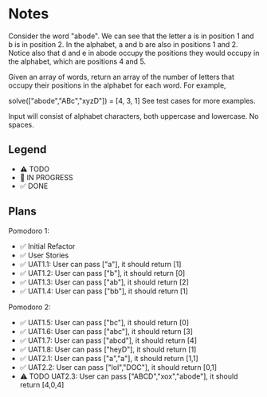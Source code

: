 # Notes

Consider the word "abode". We can see that the letter a is in position 1 and b is in position 2. In the alphabet, a and b are also in positions 1 and 2. Notice also that d and e in abode occupy the positions they would occupy in the alphabet, which are positions 4 and 5.

Given an array of words, return an array of the number of letters that occupy their positions in the alphabet for each word. For example,

solve(["abode","ABc","xyzD"]) = [4, 3, 1]
See test cases for more examples.

Input will consist of alphabet characters, both uppercase and lowercase. No spaces.

## Legend
- ⚠ TODO
- 🚧 IN PROGRESS
- ✅ DONE

## Plans

Pomodoro 1:
- ✅ Initial Refactor
- ✅ User Stories
- ✅ UAT1.1: User can pass ["a"], it should return [1] 
- ✅ UAT1.2: User can pass ["b"], it should return [0] 
- ✅ UAT1.3: User can pass ["ab"], it should return [2] 
- ✅ UAT1.4: User can pass ["bb"], it should return [1]

Pomodoro 2:
- ✅ UAT1.5: User can pass ["bc"], it should return [0]
- ✅ UAT1.6: User can pass ["abc"], it should return [3]
- ✅ UAT1.7: User can pass ["abcd"], it should return [4]
- ✅ UAT1.8: User can pass ["heyD"], it should return [1]
- ✅ UAT2.1: User can pass ["a","a"], it should return [1,1] 
- ✅ UAT2.2: User can pass ["lol","DOC"], it should return [0,1] 
- ⚠ TODO UAT2.3: User can pass ["ABCD","xox","abode"], it should return [4,0,4] 